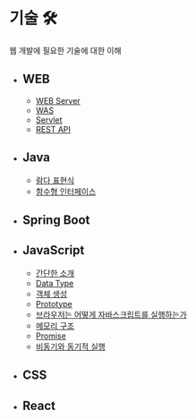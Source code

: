 # 기술 🛠
웹 개발에 필요한 기술에 대한 이해

* ## WEB
	* [WEB Server](#)
	* [WAS](#)
	* [Servlet](#)
	* [REST API](#)
* ## Java      
	* [람다 표현식](https://github.com/mingeun2154/skill/tree/main/Java/lambda#lambda)
	* [함수형 인터페이스](https://github.com/mingeun2154/skill/tree/main/functionalInterface#functional-interface)
* ## Spring Boot      
* ## JavaScript      
	* [간단한 소개](https://github.com/mingeun2154/skill/tree/main/JS/whatIsJS#javascript)
	* [Data Type](https://github.com/mingeun2154/skill/tree/main/JS/basic#data-type-1)      
	* [객체 생성](https://github.com/mingeun2154/skill/tree/main/JS/object/#javascript-object)
	* [Prototype](https://github.com/mingeun2154/skill/tree/main/JS/object/#prototype)
	* [브라우저는 어떻게 자바스크립트를 실행하는가](https://github.com/mingeun2154/skill/tree/main/JS/howDoesItWork#runtime-1)      
	* [메모리 구조](https://github.com/mingeun2154/skill/tree/main/JS/memory#javascript%EC%9D%98-%EB%A9%94%EB%AA%A8%EB%A6%AC-%EA%B5%AC%EC%A1%B0)
	* [Promise](https://github.com/mingeun2154/skill/tree/main/JS/promise#promise)
	* [비동기와 동기적 실행](https://github.com/mingeun2154/skill/tree/main/JS/asynchronous#asynchronous--synchronous)
* ## CSS
* ## React      

